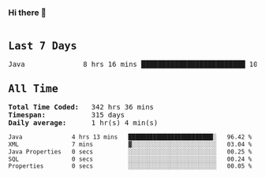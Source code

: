 ### Hi there 👋

<!--WakaTime-Start-->
<pre><h2>Last 7 Days</h2>Java              8 hrs 16 mins █████████████████████████ 100.00 %</br><h2>All Time</h2><strong>Total Time Coded:   </strong>342 hrs 36 mins</br><strong>Timespan:           </strong>315 days</br><strong>Daily average:      </strong>1 hr(s) 4 min(s)</pre>
<!--WakaTime-End-->

<!--START_SECTION:waka-->

```txt
Java              4 hrs 13 mins   ████████████████████████░   96.42 %
XML               7 mins          ▓░░░░░░░░░░░░░░░░░░░░░░░░   03.04 %
Java Properties   0 secs          ░░░░░░░░░░░░░░░░░░░░░░░░░   00.25 %
SQL               0 secs          ░░░░░░░░░░░░░░░░░░░░░░░░░   00.24 %
Properties        0 secs          ░░░░░░░░░░░░░░░░░░░░░░░░░   00.05 %
```

<!--END_SECTION:waka-->

 <!-- waka-box start -->
 <!-- waka-box end -->
